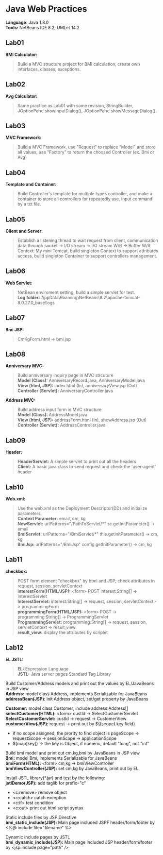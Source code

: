 # Java Web Practices

**Language:** Java 1.8.0  
**Tools:** NetBeans IDE 8.2, UMLet 14.2  

## Lab01
**BMI Calculator:**
>Build a MVC structure project for BMI calculation, create own interfaces, classes, exceptions.  

## Lab02
**Avg Calculator:**
>Same practice as Lab01 with some revision, StringBuilder, JOptionPane.showInputDialog(), JOptionPane.showMessageDialog().

## Lab03
**MVC Framework:**
>Build a MVC Framework, use "Request" to replace "Model" and store all values, use "Factory" to return the choosed Controller (ex. Bmi or Avg)

## Lab04
**Template and Container:**
>Build Controller's template for multiple types controller, and make a container to store all controllers for repeatedly use, input command by a txt file.  

## Lab05
**Client and Server:**
>Establish a listening thread to wait request from client, communication data through socket -> I/O stream -> I/O stream W/R -> Buffer W/R  
Context: My mini Tomcat, build singleton Context to support attributes access, build singleton Container to support controllers management.  

## Lab06
**Web Servlet:**
>NetBean enviroment setting, build a simple servlet for test.  
**Log folder:** AppData\Roaming\NetBeans\8.2\apache-tomcat-8.0.27.0_base\logs  

## Lab07
**Bmi JSP:**
>CmKgForm.html -> bmi.jsp  

## Lab08
**Anniversary MVC:**
>Build anniversary inquiry page in MVC strcuture  
**Model (Class):** AnniversaryRecord.java, AnniversaryModel.java  
**View (html, JSP):** index.html (In),  anniversaryView.jsp (Out)  
**Controller (Servlet):** AnniversaryController.java  

**Address MVC:**
>Build address input form in MVC structure  
**Model (Class):** AddressModel.java  
**View (html, JSP):** addressForm.html (In), showAddress.jsp (Out)  
**Controller (Servlet):** AddressController.java  

## Lab09
**Header:**
>**HeaderServlet:** A simple servlet to print out all the headers  
**Client:** A basic java class to send request and check the 'user-agent' header  

## Lab10
**Web.xml:**
>Use the web.xml as the Deployment Descriptor(DD) and initialize parameters  
**Context Parameter:** email, cm, kg  
**NewServlet:** urlPatterns="/PathToServlet/\*" sc.getInitParameter() -> email  
**BmiServlet:** urlPatterns="/BmiServlet/\*" this.getInitParameter() -> cm, kg  
**BmiJsp:** urlPatterns="/BmiJsp" config.getInitParameter() -> cm, kg  

## Lab11
**checkbox:**  
>POST form element "checkbox" by html and JSP; check attributes in request, session, servletContext  
**interestForm(HTML/JSP):** \<form> POST interest:String[] -> InterestServlet  
**InterestServlet:** interest:String[] -> request, session, servletContext -> programmingForm  
**programmingForm(HTML/JSP):** \<form> POST -> programming:String[] -> ProgrammingServlet  
**ProgrammingServlet:** programming:String[] -> request, session, servletContext -> result_view  
**result_view:** display the attributes by scriplet  

## Lab12
**EL JSTL:**
>**EL:** Expression Language  
**JSTL:** Java server pages Standard Tag Library  
  
Build Customer/Address models and print out the values by EL/JavaBeans in JSP view  
**Address:** model class Address, implements Serializable for JavaBeans  
**addressBean(JSP):** init Address object, set/get property by JavaBeans  
  
**Customer:** model class Customer, include address:Address[]  
**selectCustomer(HTML):** \<form> custId -> SelectCustomerServlet  
**SelectCustomerServlet:** custId -> request -> CustomerView  
**customerView(JSP):** request -> print out by ${(scope).key.field}  
* if no scope assigned, the prority to find object is pageScope -> requestScope -> sessionScope -> applicationScope  
* ${map[key]} -> the key is Object, if numeric, default "long", not "int"  
  
Build bmi model and print out cm,kg,bmi by JavaBeans in JSP view  
**Bmi:** model Bmi, implements Serializable for JavaBeans  
**bmiForm(HTML):** \<form> cm,kg -> bmiViewController  
**bmiViewController(JSP):** set cm,kg by JavaBeans, print out by EL  

Install JSTL library(\*.jar) and test by the following:  
**jstlDemo(JSP):** add taglib for prefix="c"   
* \<c:remove> remove object  
* \<c:catch> catch exception  
* \<c:if> test condition  
* \<c:out> print out html script syntax  
  
Static include files by JSP Directive  
**bmi_static_include(JSP):** Main page included JSPF header/form/footer by \<%@ include file="filename" %>  

Dynamic include pages by JSTL  
**bmi_dynamic_include(JSP):** Main page included JSP header/form/footer by \<jsp:include page="path" />  

